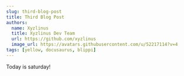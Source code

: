 ```yaml
---
slug: third-blog-post
title: Third Blog Post
authors:
  name: Xyzlinus
  title: Xyzlinus Dev Team
  url: https://github.com/xyzlinus
  image_url: https://avatars.githubusercontent.com/u/52217114?v=4
tags: [yellow, docusaurus, blippi]
---
```


Today is saturday!
